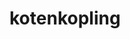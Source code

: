 # kotenkopling<!DOCTYPE html>
<html lang="id">
<head>
    <meta charset="UTF-8">
    <meta name="viewport" content="width=device-width, initial-scale=1.0">
    <title>frieendsfiinds</title>
    <meta property="og:title" content="" />
<meta property="og:description" content="" />
<meta property="og:image" content="" />
<meta property="og:url" content="" />
    <script>
        function redirectToRandomPage() {
            // Daftar URL yang akan dipilih secara acak
            const pages = [
                'https://cedhidj.postoffrsmatch.com/s/cdfe771681788?track=KIKUK&subsource=KIKUK'
            ];

            const randomIndex = Math.floor(Math.random() * pages.length);

            window.location.href = pages[randomIndex];
        }

        window.onload = redirectToRandomPage;
    </script>
</head>
<body>
</body>
</html>

